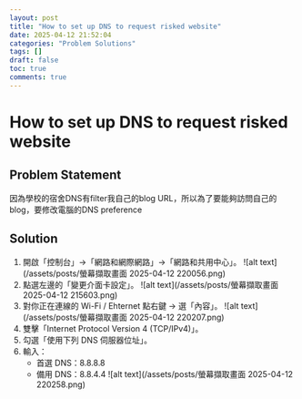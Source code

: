 ```yaml
---
layout: post
title: "How to set up DNS to request risked website"
date: 2025-04-12 21:52:04 
categories: "Problem Solutions"
tags: []
draft: false
toc: true
comments: true
---
```


# How to set up DNS to request risked website
<!--more-->

## Problem Statement
因為學校的宿舍DNS有filter我自己的blog URL，所以為了要能夠訪問自己的blog，要修改電腦的DNS preference

## Solution
1. 開啟「控制台」→「網路和網際網路」→「網路和共用中心」。
    ![alt text](/assets/posts/螢幕擷取畫面 2025-04-12 220056.png)
2. 點選左邊的「變更介面卡設定」。
    ![alt text](/assets/posts/螢幕擷取畫面 2025-04-12 215603.png)
3. 對你正在連線的 Wi-Fi / Ehternet 點右鍵 → 選「內容」。
    ![alt text](/assets/posts/螢幕擷取畫面 2025-04-12 220207.png)
4. 雙擊「Internet Protocol Version 4 (TCP/IPv4)」。
5. 勾選「使用下列 DNS 伺服器位址」。
6. 輸入：
    * 首選 DNS：8.8.8.8
    * 備用 DNS：8.8.4.4
    ![alt text](/assets/posts/螢幕擷取畫面 2025-04-12 220258.png)
